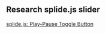 ## Research splide.js slider

[splide.js: Play-Pause Toggle Button](https://splidejs.com/guides/autoplay/)